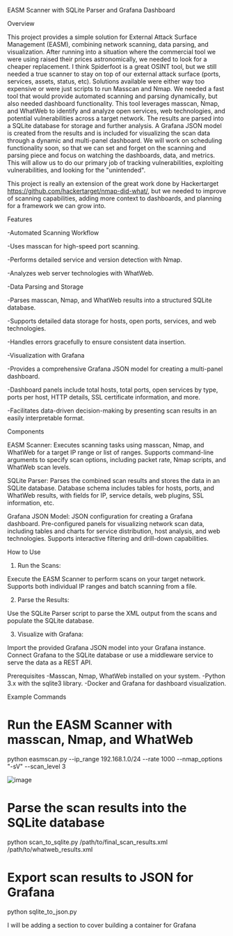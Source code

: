 EASM Scanner with SQLite Parser and Grafana Dashboard

Overview

This project provides a simple solution for External Attack Surface Management (EASM), combining network scanning, data parsing, and visualization. After running into a situation where the commercial tool we were using raised their prices astronomically, we needed to look for a cheaper replacement. I think Spiderfoot is a great OSINT tool, but we still needed a true scanner to stay on top of our external attack surface (ports, services, assets, status, etc). Solutions available were either way too expensive or were just scripts to run Masscan and Nmap. We needed a fast tool that would provide automated scanning and parsing dynamically, but also needed dashboard functionality. This tool leverages masscan, Nmap, and WhatWeb to identify and analyze open services, web technologies, and potential vulnerabilities across a target network. The results are parsed into a SQLite database for storage and further analysis. A Grafana JSON model is created from the results and is included for visualizing the scan data through a dynamic and multi-panel dashboard. We will work on scheduling functionality soon, so that we can set and forget on the scanning and parsing piece and focus on watching the dashboards, data, and metrics. This will allow us to do our primary job of tracking vulnerabilities, exploiting vulnerabilities, and looking for the "unintended".

This project is really an extension of the great work done by Hackertarget https://github.com/hackertarget/nmap-did-what/, but we needed to improve of scanning capabilities, adding more context to dashboards, and planning for a framework we can grow into.

Features

-Automated Scanning Workflow

-Uses masscan for high-speed port scanning.

-Performs detailed service and version detection with Nmap.

-Analyzes web server technologies with WhatWeb.

-Data Parsing and Storage

-Parses masscan, Nmap, and WhatWeb results into a structured SQLite database.

-Supports detailed data storage for hosts, open ports, services, and web technologies.

-Handles errors gracefully to ensure consistent data insertion.

-Visualization with Grafana

-Provides a comprehensive Grafana JSON model for creating a multi-panel dashboard.

-Dashboard panels include total hosts, total ports, open services by type, ports per host, HTTP details, SSL certificate information, and more.

-Facilitates data-driven decision-making by presenting scan results in an easily interpretable format.

Components

EASM Scanner:
Executes scanning tasks using masscan, Nmap, and WhatWeb for a target IP range or list of ranges.
Supports command-line arguments to specify scan options, including packet rate, Nmap scripts, and WhatWeb scan levels.

SQLite Parser:
Parses the combined scan results and stores the data in an SQLite database.
Database schema includes tables for hosts, ports, and WhatWeb results, with fields for IP, service details, web plugins, SSL information, etc.

Grafana JSON Model:
JSON configuration for creating a Grafana dashboard.
Pre-configured panels for visualizing network scan data, including tables and charts for service distribution, host analysis, and web technologies.
Supports interactive filtering and drill-down capabilities.

How to Use

1. Run the Scans:

Execute the EASM Scanner to perform scans on your target network.
Supports both individual IP ranges and batch scanning from a file.

2. Parse the Results:

Use the SQLite Parser script to parse the XML output from the scans and populate the SQLite database. 

3. Visualize with Grafana:

Import the provided Grafana JSON model into your Grafana instance.
Connect Grafana to the SQLite database or use a middleware service to serve the data as a REST API.

Prerequisites
-Masscan, Nmap, WhatWeb installed on your system.
-Python 3.x with the sqlite3 library.
-Docker and Grafana for dashboard visualization.

Example Commands

# Run the EASM Scanner with masscan, Nmap, and WhatWeb
python easmscan.py --ip_range 192.168.1.0/24 --rate 1000 --nmap_options "-sV" --scan_level 3

![image](https://github.com/user-attachments/assets/7ee07187-cae5-4708-8cd2-797090b452a7)


# Parse the scan results into the SQLite database
python scan_to_sqlite.py /path/to/final_scan_results.xml /path/to/whatweb_results.xml

# Export scan results to JSON for Grafana
python sqlite_to_json.py

I will be adding a section to cover building a container for Grafana
